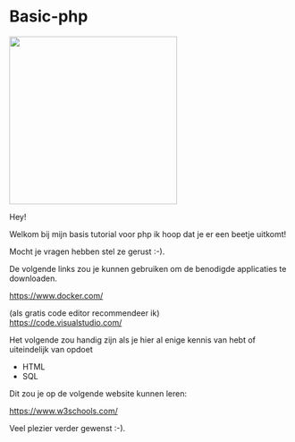 # Basic-php

<img style="text-align:center" width="300px" src="https://upload.wikimedia.org/wikipedia/commons/2/27/PHP-logo.svg" /><br />

Hey!

Welkom bij mijn basis tutorial voor php ik hoop dat je er een beetje uitkomt!

Mocht je vragen hebben stel ze gerust :-).

De volgende links zou je kunnen gebruiken om de benodigde applicaties te downloaden.

https://www.docker.com/

(als gratis code editor recommendeer ik) <br>
https://code.visualstudio.com/

Het volgende zou handig zijn als je hier al enige kennis van hebt of uiteindelijk van opdoet 

- HTML 
- SQL

Dit zou je op de volgende website kunnen leren: 

https://www.w3schools.com/

Veel plezier verder gewenst :-).
